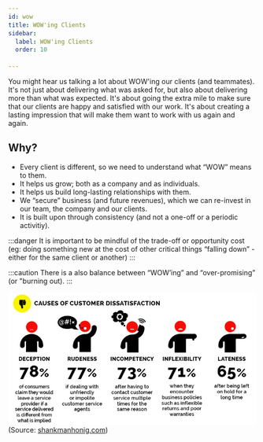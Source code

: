 ```yaml
---
id: wow
title: WOW'ing Clients
sidebar:
  label: WOW'ing Clients
  order: 10

---
```


You might hear us talking a lot about WOW'ing our clients (and teammates). It's not just about delivering what was asked for, but also about delivering more than what was expected. It's about going the extra mile to make sure that our clients are happy and satisfied with our work. It's about creating a lasting impression that will make them want to work with us again and again.

## Why?

- Every client is different, so we need to understand what “WOW” means to them.
- It helps us grow; both as a company and as individuals.
- It helps us build long-lasting relationships with them.
- We “secure” business (and future revenues), which we can re-invest in our team, the company and our clients.
- It is built upon through consistency (and not a one-off or a periodic activitiy).

:::danger
It is important to be mindful of the trade-off or opportunity cost (eg: doing something new at the cost of other critical things “falling down” - either for the same client or another)
:::

:::caution
There is a also balance between “WOW’ing” and “over-promising” (or "burning out).
:::

![Causes of customer dissatisfaction](../../../assets/causes-of-customer-dissatisfaction.png)
(Source: [shankmanhonig.com](http://shankmanhonig.com/))
